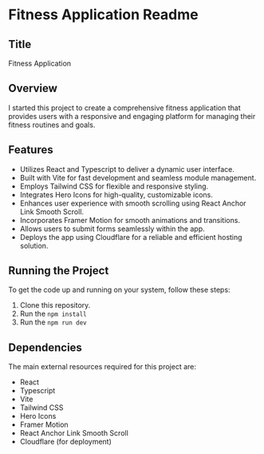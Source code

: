 # Fitness Application Readme

## Title
Fitness Application

## Overview
I started this project to create a comprehensive fitness application that provides users with a responsive and engaging platform for managing their fitness routines and goals.

## Features
- Utilizes React and Typescript to deliver a dynamic user interface.
- Built with Vite for fast development and seamless module management.
- Employs Tailwind CSS for flexible and responsive styling.
- Integrates Hero Icons for high-quality, customizable icons.
- Enhances user experience with smooth scrolling using React Anchor Link Smooth Scroll.
- Incorporates Framer Motion for smooth animations and transitions.
- Allows users to submit forms seamlessly within the app.
- Deploys the app using Cloudflare for a reliable and efficient hosting solution.

## Running the Project
To get the code up and running on your system, follow these steps:

1. Clone this repository.
2. Run the ``npm install``
3. Run the ``npm run dev``

## Dependencies
The main external resources required for this project are:

- React
- Typescript
- Vite
- Tailwind CSS
- Hero Icons
- Framer Motion
- React Anchor Link Smooth Scroll
- Cloudflare (for deployment)
